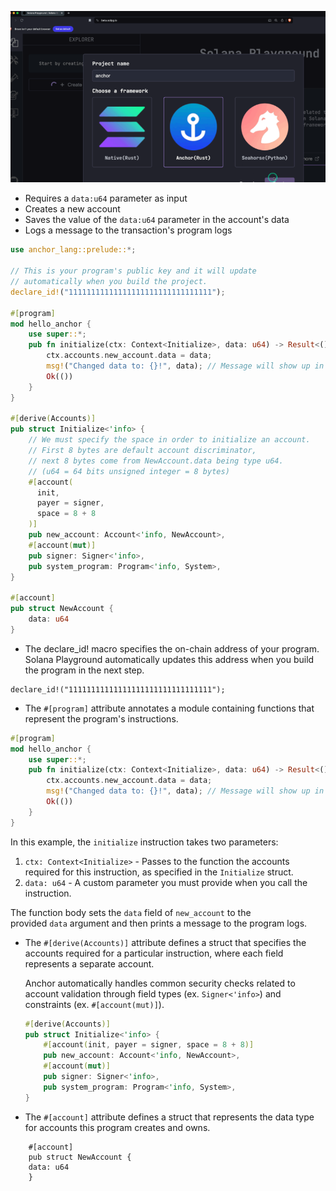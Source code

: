 ![alt text](image.png)

-   Requires a `data:u64` parameter as input
-   Creates a new account
-   Saves the value of the `data:u64` parameter in the account's data
-   Logs a message to the transaction's program logs


```rust
use anchor_lang::prelude::*;

// This is your program's public key and it will update
// automatically when you build the project.
declare_id!("11111111111111111111111111111111");

#[program]
mod hello_anchor {
    use super::*;
    pub fn initialize(ctx: Context<Initialize>, data: u64) -> Result<()> {
        ctx.accounts.new_account.data = data;
        msg!("Changed data to: {}!", data); // Message will show up in the tx logs
        Ok(())
    }
}

#[derive(Accounts)]
pub struct Initialize<'info> {
    // We must specify the space in order to initialize an account.
    // First 8 bytes are default account discriminator,
    // next 8 bytes come from NewAccount.data being type u64.
    // (u64 = 64 bits unsigned integer = 8 bytes)
    #[account(
      init,
      payer = signer,
      space = 8 + 8
    )]
    pub new_account: Account<'info, NewAccount>,
    #[account(mut)]
    pub signer: Signer<'info>,
    pub system_program: Program<'info, System>,
}

#[account]
pub struct NewAccount {
    data: u64
}
```

-   The declare\_id! macro specifies the on-chain address of your program. Solana Playground automatically updates this address when you build the program in the next step.

```
declare_id!("11111111111111111111111111111111");
```

-   The `#[program]` attribute annotates a module containing functions that represent the program's instructions.

```rust
#[program]
mod hello_anchor {
    use super::*;
    pub fn initialize(ctx: Context<Initialize>, data: u64) -> Result<()> {
        ctx.accounts.new_account.data = data;
        msg!("Changed data to: {}!", data); // Message will show up in the tx logs
        Ok(())
    }
}
```

In this example, the `initialize` instruction takes two parameters:

1.  `ctx: Context<Initialize>` \- Passes to the function the accounts required for this instruction, as specified in the `Initialize` struct.
2.  `data: u64` \- A custom parameter you must provide when you call the instruction.

The function body sets the `data` field of `new_account` to the provided `data` argument and then prints a message to the program logs.

-   The `#[derive(Accounts)]` attribute defines a struct that specifies the accounts required for a particular instruction, where each field represents a separate account.

    Anchor automatically handles common security checks related to account validation through field types (ex. `Signer<'info>`) and constraints (ex. `#[account(mut)]`).

    ```rust
    #[derive(Accounts)]
    pub struct Initialize<'info> {
        #[account(init, payer = signer, space = 8 + 8)]
        pub new_account: Account<'info, NewAccount>,
        #[account(mut)]
        pub signer: Signer<'info>,
        pub system_program: Program<'info, System>,
    }
    ```

-   The `#[account]` attribute defines a struct that represents the data type for accounts this program creates and owns.

```
    #[account]
    pub struct NewAccount {
    data: u64
    }

```